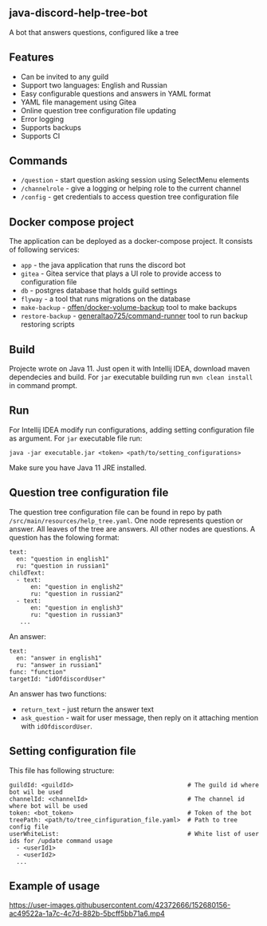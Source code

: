 ## java-discord-help-tree-bot
A bot that answers questions, configured like a tree

## Features
- Can be invited to any guild
- Support two languages: English and Russian
- Easy configurable questions and answers in YAML format
- YAML file management using Gitea 
- Online question tree configuration file updating
- Error logging
- Supports backups
- Supports CI

## Commands
- `/question` - start question asking session using SelectMenu elements
- `/channelrole` - give a logging or helping role to the current channel
- `/config` - get credentials to access question tree configuration file

## Docker compose project
The application can be deployed as a docker-compose project. It consists of following services:
- `app` - the java application that runs the discord bot
- `gitea` - Gitea service that plays a UI role to provide access to configuration file
- `db` - postgres database that holds guild settings
- `flyway` - a tool that runs migrations on the database
- `make-backup` - [offen/docker-volume-backup](https://github.com/offen/docker-volume-backup) tool to make backups
- `restore-backup` - [generaltao725/command-runner](https://github.com/taonity/command-runner) tool to run backup restoring scripts

## Build
Projecte wrote on Java 11.
Just open it with Intellij IDEA, download maven dependecies and build. 
For `jar` executable building run `mvn clean install` in command prompt.

## Run
For Intellij IDEA modify run configurations, adding setting configuration file as argument. For `jar` executable file run:
```
java -jar executable.jar <token> <path/to/setting_configurations>
```
Make sure you have Java 11 JRE installed.

## Question tree configuration file
The question tree configuration file can be found in repo by path `/src/main/resources/help_tree.yaml`.
One node represents question or answer. All leaves of the tree are answers. All other nodes are questions.
A question has the folowing format:
```
text:
  en: "question in english1"
  ru: "question in russian1"
childText:
  - text:
      en: "question in english2"
      ru: "question in russian2"
  - text:
      en: "question in english3"
      ru: "question in russian3"
   ...
```
An answer:
```
text:
  en: "answer in english1"
  ru: "answer in russian1"
func: "function"
targetId: "idOfdiscordUser"
```
An answer has two functions:
- `return_text` - just return the answer text
- `ask_question` - wait for user message, then reply on it attaching mention with `idOfdiscordUser`.

## Setting configuration file
This file has following structure:
```
guildId: <guildId>                                # The guild id where bot wil be used
channelId: <channelId>                            # The channel id where bot will be used
token: <bot_token>                                # Token of the bot
treePath: <path/to/tree_cinfiguration_file.yaml>  # Path to tree config file 
userWhiteList:                                    # White list of user ids for /update command usage
  - <userId1>
  - <userId2>
  ...
```

## Example of usage
https://user-images.githubusercontent.com/42372666/152680156-ac49522a-1a7c-4c7d-882b-5bcff5bb71a6.mp4

